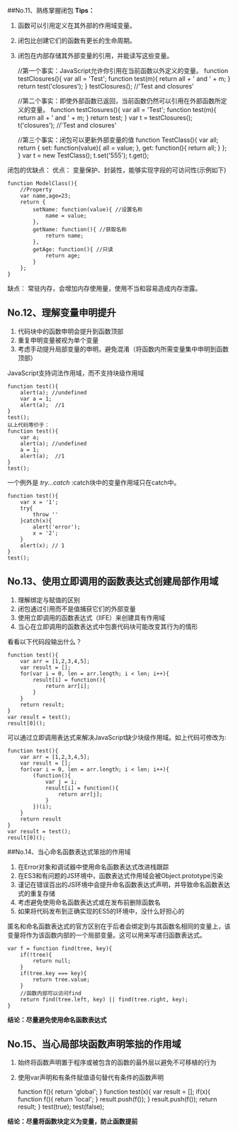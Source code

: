 ##No.11、熟练掌握闭包
**Tips：**

1. 函数可以引用定义在其外部的作用域变量。
2. 闭包比创建它们的函数有更长的生命周期。
3. 闭包在内部存储其外部变量的引用，并能读写这些变量。

	//第一个事实：JavaScript允许你引用在当前函数以外定义的变量。
	function testClosures(){
		var all = 'Test';
		function test(m){
			return all + ' and ' + m;
		}
		return test('closures');
	}
	testClosures(); //'Test and closures'

	//第二个事实：即使外部函数已返回，当前函数仍然可以引用在外部函数所定义的变量。
	function testClosures(){
		var all = 'Test';
		function test(m){
			return all + ' and ' + m;
		}
		return test;
	}
	var t = testClosures(); 
	t('closures'); //'Test and closures'

	//第三个事实：闭包可以更新外部变量的值
	function TestClass(){
		var all;
		return {
			set: function(value){
				all = value;
			},
			get: function(){
				return all;
			}
		};
	}
	var t = new TestClass();
	t.set('555');
	t.get();

闭包的优缺点：
优点： 变量保护、封装性，能够实现字段的可访问性(示例如下)
	
	function ModelClass(){
		//Property
		var name,age=23;
		return {
			setName: function(value){ //设置名称
				name = value;
			},
			getName: function(){ //获取名称
				return name;
			},
			getAge: function(){ //只读
				return age;
			}
		};
	}		

缺点： 常驻内存，会增加内存使用量，使用不当和容易造成内存泄露。

## No.12、理解变量申明提升
1. 代码块中的函数申明会提升到函数顶部
2. 重复申明变量被视为单个变量
3. 考虑手动提升局部变量的申明，避免混淆（将函数内所需变量集中申明到函数顶部）

JavaScript支持词法作用域，而不支持块级作用域

	function test(){
		alert(a); //undefined
		var a = 1;
		alert(a);  //1
	}
	test();
	以上代码等价于：
	function test(){
		var a;
		alert(a); //undefined
		a = 1;
		alert(a);  //1
	}
	test();

一个例外是 *try...catch* :catch块中的变量作用域只在catch中。
	
	function test(){
		var x = '1';
		try{
			throw ''
		}catch(x){
			alert('error');
			x = '2';
		}
		alert(x); // 1
	}
	test();

## No.13、使用立即调用的函数表达式创建局部作用域
1. 理解绑定与赋值的区别
2. 闭包通过引用而不是值捕获它们的外部变量
3. 使用立即调用的函数表达式（IIFE）来创建具有作用域
4. 当心在立即调用的函数表达式中包裹代码块可能改变其行为的情形

看看以下代码段输出什么？

	function test(){
		var arr = [1,2,3,4,5];
		var result = [];
		for(var i = 0, len = arr.length; i < len; i++){
			result[i] = function(){
				return arr[i];
			}
		}
		return result;
	}
	var result = test();
	result[0](); 

可以通过立即调用表达式来解决JavaScript缺少块级作用域。如上代码可修改为:

	function test(){
		var arr = [1,2,3,4,5];
		var result = [];
		for(var i = 0, len = arr.length; i < len; i++){
			(function(){
				var j = i;
				result[i] = function(){
					return arr[j];
				}
			})(i);
		}
		return result
	}
	var result = test();
	result[0]();

##No.14、当心命名函数表达式笨拙的作用域
1. 在Error对象和调试器中使用命名函数表达式改进栈跟踪
2. 在ES3和有问题的JS环境中，函数表达式作用域会被Object.prototype污染
3. 谨记在错误百出的JS环境中会提升命名函数表达式声明，并导致命名函数表达式的重复存储
4. 考虑避免使用命名函数表达式或在发布前删除函数名
5. 如果将代码发布到正确实现的ES5的环境中，没什么好担心的

匿名和命名函数表达式的官方区别在于后者会绑定到与其函数名相同的变量上，该变量将作为该函数内部的一个局部变量。这可以用来写递归函数表达式。

	var f = function find(tree, key){
		if(!tree){
			return null;
		}
		if(tree.key === key){
			return tree.value;
		}
		//函数内部可以访问find
		return find(tree.left, key) || find(tree.right, key);
	}

**结论：尽量避免使用命名函数表达式**

## No.15、当心局部块函数声明笨拙的作用域
1. 始终将函数声明置于程序或被包含的函数的最外层以避免不可移植的行为
2. 使用var声明和有条件赋值语句替代有条件的函数声明

	function f(){
		return 'global';
	}
	function test(x){
		var result = [];
		if(x){
			function f(){
				return 'local';
			}
			result.push(f());
		}
		result.push(f());
		return result;
	}
	test(true);
	test(false);

**结论：尽量将函数块定义为变量，防止函数提前**

